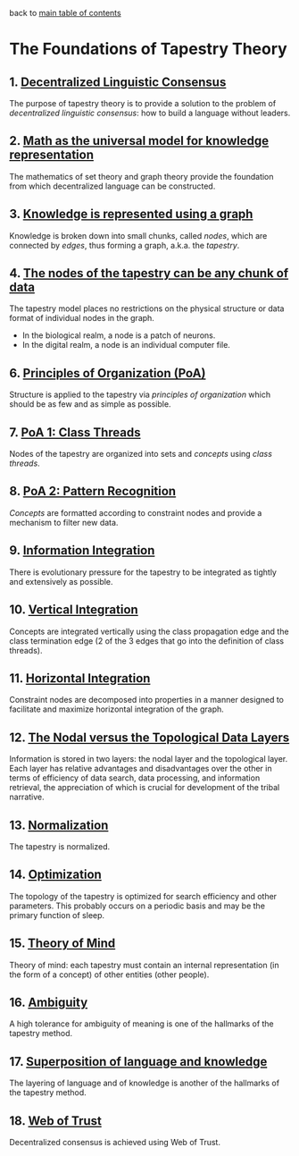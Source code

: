 back to [main table of contents](https://github.com/wds4/tribal-tapestry/blob/main/essays/bookJustification/README.md)

The Foundations of Tapestry Theory
=====

## 1. [Decentralized Linguistic Consensus](https://github.com/wds4/tribal-tapestry/blob/main/essays/bookJustification/hypotheses/decentralizedLinguisticConsensus.md)
The purpose of tapestry theory is to provide a solution to the problem of *decentralized linguistic consensus*: how to build a language without leaders.

## 2. [Math as the universal model for knowledge representation](https://github.com/wds4/tribal-tapestry/blob/main/essays/bookJustification/hypotheses/schellingPointHypothesis.md)
The mathematics of set theory and graph theory provide the foundation from which decentralized language can be constructed.

## 3. [Knowledge is represented using a graph](https://github.com/wds4/tribal-tapestry/blob/main/essays/bookJustification/hypotheses/graphHypothesis.md)
Knowledge is broken down into small chunks, called *nodes*, which are connected by *edges*, thus forming a graph, a.k.a. the *tapestry*.

## 4. [The nodes of the tapestry can be any chunk of data](https://github.com/wds4/tribal-tapestry/blob/main/essays/bookJustification/hypotheses/nodeFlexibilityHypothesis.md)
The tapestry model places no restrictions on the physical structure or data format of individual nodes in the graph.
- In the biological realm, a node is a patch of neurons.
- In the digital realm, a node is an individual computer file.

## 6. [Principles of Organization (PoA)](https://github.com/wds4/tribal-tapestry/blob/main/essays/bookJustification/hypotheses/principlesOfOrganization.md)
Structure is applied to the tapestry via *principles of organization* which should be as few and as simple as possible.

## 7. [PoA 1: Class Threads](https://github.com/wds4/tribal-tapestry/blob/main/essays/bookJustification/hypotheses/classThreadsHypothesis.md)
Nodes of the tapestry are organized into sets and *concepts* using *class threads*.

## 8. [PoA 2: Pattern Recognition](https://github.com/wds4/tribal-tapestry/blob/main/essays/bookJustification/hypotheses/constraints.md)
*Concepts* are formatted according to constraint nodes and provide a mechanism to filter new data.

## 9. [Information Integration](https://github.com/wds4/tribal-tapestry/blob/main/essays/bookJustification/hypotheses/integrationMaximizationHypothesis.md)
There is evolutionary pressure for the tapestry to be integrated as tightly and extensively as possible.

## 10. [Vertical Integration](https://github.com/wds4/tribal-tapestry/blob/main/essays/bookJustification/hypotheses/verticalIntegrationHypothesis.md)
Concepts are integrated vertically using the class propagation edge and the class termination edge (2 of the 3 edges that go into the definition of class threads).

## 11. [Horizontal Integration](https://github.com/wds4/tribal-tapestry/blob/main/essays/bookJustification/hypotheses/objectHypothesis.md)
Constraint nodes are decomposed into properties in a manner designed to facilitate and maximize horizontal integration of the graph.

## 12. [The Nodal versus the Topological Data Layers](https://github.com/wds4/tribal-tapestry/blob/main/essays/bookJustification/hypotheses/dualDataLayersHypothesis.md)
Information is stored in two layers: the nodal layer and the topological layer. Each layer has relative advantages and disadvantages over the other in terms of efficiency of data search, data processing, and information retrieval, the appreciation of which is crucial for development of the tribal narrative.

## 13. [Normalization](https://github.com/wds4/tribal-tapestry/blob/main/essays/bookJustification/hypotheses/normalizationHypothesis.md)
The tapestry is normalized.

## 14. [Optimization](https://github.com/wds4/tribal-tapestry/blob/main/essays/bookJustification/hypotheses/optimizationHypothesis.md)
The topology of the tapestry is optimized for search efficiency and other parameters. This probably occurs on a periodic basis and may be the primary function of sleep.

## 15. [Theory of Mind](https://github.com/wds4/tribal-tapestry/blob/main/essays/bookJustification/hypotheses/theoryOfMindHypothesis.md)
Theory of mind: each tapestry must contain an internal representation (in the form of a concept) of other entities (other people).

## 16. [Ambiguity](https://github.com/wds4/tribal-tapestry/blob/main/essays/bookJustification/hypotheses/ambiguityHypothesis.md)
A high tolerance for ambiguity of meaning is one of the hallmarks of the tapestry method.

## 17. [Superposition of language and knowledge](https://github.com/wds4/tribal-tapestry/blob/main/essays/bookJustification/hypotheses/superpositionOfLanguage.md)
The layering of language and of knowledge is another of the hallmarks of the tapestry method.

## 18. [Web of Trust](https://github.com/wds4/tribal-tapestry/blob/main/essays/bookJustification/hypotheses/webOfTrustHypothesis.md)
Decentralized consensus is achieved using Web of Trust.
